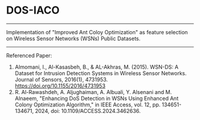 # DOS-IACO
---
Implementation of "Improved Ant Coloy Optimization" as feature selection on Wireless Sensor Networks (WSNs) Public Datasets.

---
Referenced Paper: 
1. Almomani, I., Al-Kasasbeh, B., & AL-Akhras, M. (2015). WSN-DS: A Dataset for Intrusion Detection Systems in Wireless Sensor Networks. Journal of Sensors, 2016(1), 4731953. https://doi.org/10.1155/2016/4731953
2. R. Al-Rawashdeh, A. Aljughaiman, A. Albuali, Y. Alsenani and M. Alnaeem, "Enhancing DoS Detection in WSNs Using Enhanced Ant Colony Optimization Algorithm," in IEEE Access, vol. 12, pp. 134651-134671, 2024, doi: 10.1109/ACCESS.2024.3462636. 
